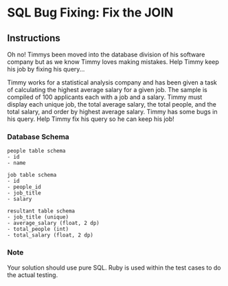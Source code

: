 # SQL Bug Fixing: Fix the JOIN


## Instructions

Oh no! Timmys been moved into the database division of his software company but 
as we know Timmy loves making mistakes. Help Timmy keep his job by fixing his 
query...

Timmy works for a statistical analysis company and has been given a task of 
calculating the highest average salary for a given job. The sample is compiled 
of 100 applicants each with a job and a salary. Timmy must display each unique 
job, the total average salary, the total people, and the total salary, and 
order by highest average salary. Timmy has some bugs in his query. Help Timmy 
fix his query so he can keep his job!


### Database Schema

```
people table schema
- id
- name

job table schema
- id
- people_id
- job_title
- salary

resultant table schema
- job_title (unique)
- average_salary (float, 2 dp)
- total_people (int)
- total_salary (float, 2 dp)
```


### Note 

Your solution should use pure SQL. Ruby is used within the test cases to do 
the actual testing.